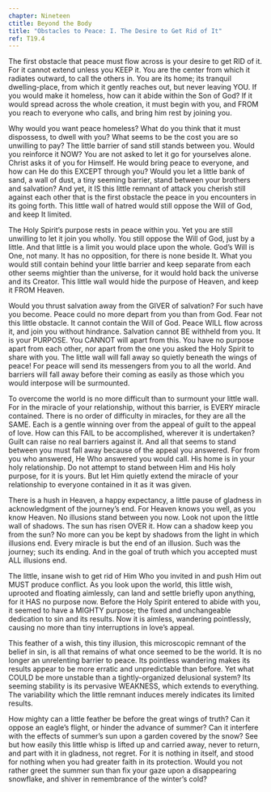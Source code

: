 ```yaml
---
chapter: Nineteen
ctitle: Beyond the Body
title: "Obstacles to Peace: I. The Desire to Get Rid of It"
ref: T19.4
---
```


The first obstacle that peace must flow across is your desire to get RID
of it. For it cannot extend unless you KEEP it. You are the center from
which it radiates outward, to call the others in. You are its home; its
tranquil dwelling-place, from which it gently reaches out, but never
leaving YOU. If you would make it homeless, how can it abide within the
Son of God? If it would spread across the whole creation, it must begin
with you, and FROM you reach to everyone who calls, and bring him rest
by joining you.

Why would you want peace homeless? What do you think that it must
dispossess, to dwell with you? What seems to be the cost you are so
unwilling to pay? The little barrier of sand still stands between you.
Would you reinforce it NOW? You are not asked to let it go for
yourselves alone. Christ asks it of you for Himself. He would bring
peace to everyone, and how can He do this EXCEPT through you? Would you
let a little bank of sand, a wall of dust, a tiny seeming
barrier, stand between your brothers and salvation? And yet, it IS this
little remnant of attack you cherish still against each other that is
the first obstacle the peace in you encounters in its going forth. This
little wall of hatred would still oppose the Will of God, and keep It
limited.

The Holy Spirit’s purpose rests in peace within you. Yet you are still
unwilling to let it join you wholly. You still oppose the Will of God,
just by a little. And that little is a limit you would place upon the
whole. God’s Will is One, not many. It has no opposition, for there is
none beside It. What you would still contain behind your little barrier
and keep separate from each other seems mightier than the universe, for
it would hold back the universe and its Creator. This little wall would
hide the purpose of Heaven, and keep it FROM Heaven.

Would you thrust salvation away from the GIVER of salvation? For such
have you become. Peace could no more depart from you than from God. Fear
not this little obstacle. It cannot contain the Will of God. Peace WILL
flow across it, and join you without hindrance. Salvation cannot BE
withheld from you. It is your PURPOSE. You CANNOT will apart from
this. You have no purpose apart from each other, nor apart from the one
you asked the Holy Spirit to share with you. The little wall will fall
away so quietly beneath the wings of peace! For peace will send its
messengers from you to all the world. And barriers will fall away before
their coming as easily as those which you would interpose will be
surmounted.

To overcome the world is no more difficult than to surmount your little
wall. For in the miracle of your relationship, without this barrier, is
EVERY miracle contained. There is no order of difficulty in miracles,
for they are all the SAME. Each is a gentle winning over from the appeal
of guilt to the appeal of love. How can this FAIL to be accomplished,
wherever it is undertaken? Guilt can raise no real barriers against it.
And all that seems to stand between you must fall away because of the
appeal you answered. For from you who answered, He Who answered you
would call. His home is in your holy relationship. Do not attempt to
stand between Him and His holy purpose, for it is yours. But let Him
quietly extend the miracle of your relationship to everyone contained in
it as it was given.

There is a hush in Heaven, a happy expectancy, a little pause of
gladness in acknowledgment of the journey’s end. For Heaven knows
you well, as you know Heaven. No illusions stand between you now. Look
not upon the little wall of shadows. The sun has risen OVER it. How can a
shadow keep you from the sun? No more can you be kept by shadows from
the light in which illusions end. Every miracle is but the end of an
illusion. Such was the journey; such its ending. And in the goal of
truth which you accepted must ALL illusions end.

The little, insane wish to get rid of Him Who you invited in and push
Him out MUST produce conflict. As you look upon the world, this little
wish, uprooted and floating aimlessly, can land and settle briefly upon
anything, for it HAS no purpose now. Before the Holy Spirit entered to
abide with you, it seemed to have a MIGHTY purpose; the fixed and
unchangeable dedication to sin and its results. Now it is aimless,
wandering pointlessly, causing no more than tiny interruptions in love’s
appeal.

This feather of a wish, this tiny illusion, this microscopic remnant of
the belief in sin, is all that remains of what once seemed to be the
world. It is no longer an unrelenting barrier to peace. Its pointless
wandering makes its results appear to be more erratic and unpredictable
than before. Yet what COULD be more unstable than a tightly-organized
delusional system? Its seeming stability is its pervasive WEAKNESS,
which extends to everything. The variability which the little remnant
induces merely indicates its limited results.

How mighty can a little feather be before the great wings of truth? Can
it oppose an eagle’s flight, or hinder the advance of summer? Can it
interfere with the effects of summer’s sun upon a garden covered by the
snow? See but how easily this little whisp is lifted up and carried
away, never to return, and part with it in gladness, not regret. For it
is nothing in itself, and stood for nothing when you had greater faith
in its protection. Would you not rather greet the summer sun than fix
your gaze upon a disappearing snowflake, and shiver in remembrance of
the winter’s cold?

